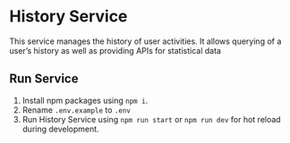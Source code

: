 # History Service

This service manages the history of user activities. It allows querying of a user’s history as well as providing APIs for statistical data

## Run Service

1. Install npm packages using `npm i`.
2. Rename `.env.example` to `.env`
3. Run History Service using `npm run start` or `npm run dev` for hot reload during development.
